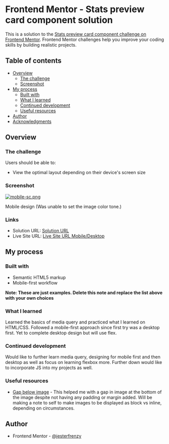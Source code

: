 # Frontend Mentor - Stats preview card component solution

This is a solution to the [Stats preview card component challenge on Frontend Mentor](https://www.frontendmentor.io/challenges/stats-preview-card-component-8JqbgoU62). Frontend Mentor challenges help you improve your coding skills by building realistic projects. 

## Table of contents

- [Overview](#overview)
  - [The challenge](#the-challenge)
  - [Screenshot](#screenshot)
- [My process](#my-process)
  - [Built with](#built-with)
  - [What I learned](#what-i-learned)
  - [Continued development](#continued-development)
  - [Useful resources](#useful-resources)
- [Author](#author)
- [Acknowledgments](#acknowledgments)

## Overview

### The challenge

Users should be able to:

- View the optimal layout depending on their device's screen size

### Screenshot

[![mobile-sc.png](https://i.postimg.cc/yY4vkc6z/mobile-sc.png)](https://postimg.cc/SjdWPXzZ)

Mobile design (Was unable to set the image color tone.)

### Links

- Solution URL: [Solution URL](https://www.frontendmentor.io/solutions/mobile-first-using-media-query-flex-g1m5CFJ2X)
- Live Site URL: [Live Site URL Mobile/Desktop](https://sumosyed.github.io/Stats_Preview_Card_Redo/)

## My process

### Built with

- Semantic HTML5 markup
- Mobile-first workflow

**Note: These are just examples. Delete this note and replace the list above with your own choices**

### What I learned

Learned the basics of media query and practiced what I learned on HTML/CSS. Followed a mobile-first approach since first try was a desktop first. Yet to complete desktop design but will use flex. 

### Continued development

Would like to further learn media query, designing for mobile first and then desktop as well as focus on learning flexbox more. Further down would like to incorporate JS into my projects as well.

### Useful resources

- [Gap below image](https://stackoverflow.com/questions/5804256/image-inside-div-has-extra-space-below-the-image) - This helped me with a gap in image at the bottom of the image despite not having any padding or margin added. Will be making a note to self to make images to be displayed as block vs inline, depending on circumstances.

## Author

- Frontend Mentor - [@jesterfrenzy](https://www.frontendmentor.io/profile/jesterfrenzy)
